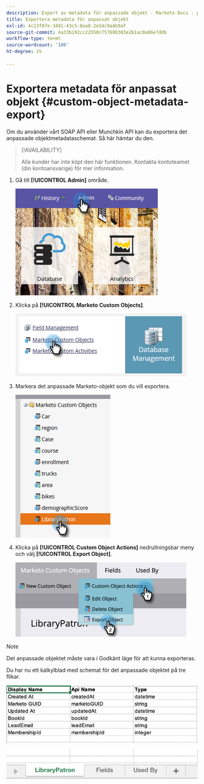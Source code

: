 ```yaml
---
description: Export av metadata för anpassade objekt - Marketo Docs - produktdokumentation
title: Exportera metadata för anpassat objekt
exl-id: 4c23f07e-3491-43c5-8ea8-2e54c9a4b9af
source-git-commit: 4a33b192cc22550c75769b383e261ac0a86e7ddb
workflow-type: tm+mt
source-wordcount: '100'
ht-degree: 1%

---
```


# Exportera metadata för anpassat objekt {#custom-object-metadata-export}

Om du använder vårt SOAP API eller Munchkin API kan du exportera det anpassade objektmetadataschemat. Så här hämtar du den.

>[!AVAILABILITY]
>
>Alla kunder har inte köpt den här funktionen. Kontakta kontoteamet (din kontoansvarige) för mer information.

1. Gå till **[!UICONTROL Admin]** område.

   ![](assets/custom-object-metadata-export-1.png)

1. Klicka på **[!UICONTROL Marketo Custom Objects]**.

   ![](assets/custom-object-metadata-export-2.png)

1. Markera det anpassade Marketo-objekt som du vill exportera.

   ![](assets/custom-object-metadata-export-3.png)

1. Klicka på **[!UICONTROL Custom Object Actions]** nedrullningsbar meny och välj **[!UICONTROL Export Object]**.

   ![](assets/custom-object-metadata-export-4.png)

>[!NOTE]
>
>Det anpassade objektet måste vara i Godkänt läge för att kunna exporteras.

Du har nu ett kalkylblad med schemat för det anpassade objektet på tre flikar.

![](assets/custom-object-metadata-export-5.png)

![](assets/custom-object-metadata-export-6.png)
